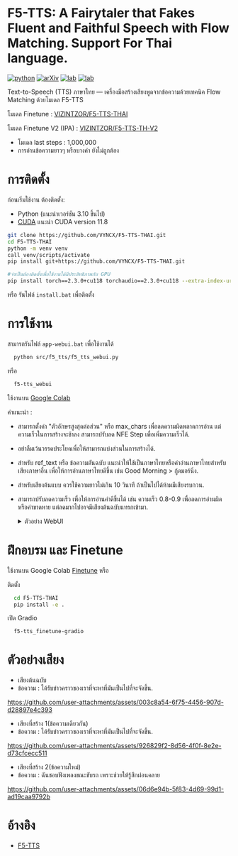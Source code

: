# F5-TTS: A Fairytaler that Fakes Fluent and Faithful Speech with Flow Matching. Support For Thai language.

[![python](https://img.shields.io/badge/Python-3.10-brightgreen)](https://github.com/SWivid/F5-TTS)
[![arXiv](https://img.shields.io/badge/arXiv-2410.06885-b31b1b.svg?logo=arXiv)](https://arxiv.org/abs/2410.06885)
[![lab](https://img.shields.io/badge/X--LANCE-Lab-grey?labelColor=lightgrey)](https://x-lance.sjtu.edu.cn/)
[![lab](https://img.shields.io/badge/Peng%20Cheng-Lab-grey?labelColor=lightgrey)](https://www.pcl.ac.cn)
<!-- <img src="https://github.com/user-attachments/assets/12d7749c-071a-427c-81bf-b87b91def670" alt="Watermark" style="width: 40px; height: auto"> -->

Text-to-Speech (TTS) ภาษาไทย — เครื่องมือสร้างเสียงพูดจากข้อความด้วยเทคนิค Flow Matching ด้วยโมเดล F5-TTS

โมเดล Finetune : [VIZINTZOR/F5-TTS-THAI](https://huggingface.co/VIZINTZOR/F5-TTS-THAI) 

โมเดล Finetune V2 (IPA) : [VIZINTZOR/F5-TTS-TH-V2](https://huggingface.co/VIZINTZOR/F5-TTS-TH-V2)

 - โมเดล last steps : 1,000,000
 - การอ่านข้อความยาวๆ หรือบางคำ ยังไม่ถูกต้อง

# การติดตั้ง
ก่อนเริ่มใช้งาน ต้องติดตั้ง:
 - Python (แนะนำเวอร์ชัน 3.10 ขึ้นไป)
 - [CUDA](https://developer.nvidia.com/cuda-downloads) แนะนำ CUDA version 11.8
```sh
git clone https://github.com/VYNCX/F5-TTS-THAI.git
cd F5-TTS-THAI
python -m venv venv
call venv/scripts/activate
pip install git+https://github.com/VYNCX/F5-TTS-THAI.git

#จำเป็นต้องติดตั้งเพื่อใช้งานได้มีประสิทธิภาพกับ GPU
pip install torch==2.3.0+cu118 torchaudio==2.3.0+cu118 --extra-index-url https://download.pytorch.org/whl/cu118
```
หรือ รันไฟล์ `install.bat` เพื่อติดตั้ง

# การใช้งาน
สามารถรันไฟล์ `app-webui.bat` เพื่อใช้งานได้ 
```sh
  python src/f5_tts/f5_tts_webui.py
```
หรือ 

```sh
  f5-tts_webui
```
ใช้งานบน [Google Colab](https://colab.research.google.com/drive/10yb4-mGbSoyyfMyDX1xVF6uLqfeoCNxV?usp=sharing)

คำแนะนำ :
- สามารถตั้งค่า "ตัวอักษรสูงสุดต่อส่วน" หรือ max_chars เพื่อลดความผิดพลาดการอ่าน แต่ความเร็วในการสร้างจะช้าลง สามารถปรับลด NFE Step เพื่อเพิ่มความเร็วได้.
- อย่าลืมเว้นวรรคประโยคเพื่อให้สามารถแบ่งส่วนในการสร้างได้.
- สำหรับ ref_text หรือ ข้อความตันฉบับ แนะนำให้ใช้เป็นภาษาไทยหรือคำอ่านภาษาไทยสำหรับเสียงภาษาอื่น เพื่อให้การอ่านภาษาไทยดีขึ้น เช่น Good Morning > กู้ดมอร์นิ่ง.
- สำหรับเสียงต้นแบบ ควรใช้ความยาวไม่เกิน 10 วินาที ถ้าเป็นไปได้ห้ามมีเสียงรบกวน.
- สามารถปรับลดความเร็ว เพื่อให้การอ่านคำดีขึ้นได้ เช่น ความเร็ว 0.8-0.9 เพื่อลดการอ่านผิดหรือคำขาดหาย แต่ลดมากไปอาจมีเสียงต้นฉบับแทรกเข้ามา.
  
  <details><summary>ตัวอย่าง WebUI</summary>
  
   - Text To Speech
   ![Example_Gradio#3](https://github.com/user-attachments/assets/9fd6bf42-3c34-41aa-8f88-3f7ea191e4f0)
  
   - Multi Speech
   ![Example_Gradio#4](https://github.com/user-attachments/assets/fc57b2d0-bef9-4454-94c3-b72ca2551265)
 
  
# ฝึกอบรม และ Finetune
ใช้งานบน Google Colab [Finetune](https://colab.research.google.com/drive/1jwzw4Jn1qF8-F0o3TND68hLHdIqqgYEe?usp=sharing) หรือ 

ติดตั้ง

```sh
  cd F5-TTS-THAI
  pip install -e .
```

เปิด Gradio
```sh
  f5-tts_finetune-gradio
```

# ตัวอย่างเสียง

- เสียงต้นฉบับ
- ข้อความ : ได้รับข่าวคราวของเราที่จะหาที่มันเป็นไปที่จะจัดขึ้น.
  
https://github.com/user-attachments/assets/003c8a54-6f75-4456-907d-d28897e4c393

- เสียงที่สร้าง 1(ข้อความเดียวกัน)
- ข้อความ : ได้รับข่าวคราวของเราที่จะหาที่มันเป็นไปที่จะจัดขึ้น.
   
https://github.com/user-attachments/assets/926829f2-8d56-4f0f-8e2e-d73cfcecc511

- เสียงที่สร้าง 2(ข้อความใหม่)
- ข้อความ : ฉันชอบฟังเพลงขณะขับรถ เพราะช่วยให้รู้สึกผ่อนคลาย

https://github.com/user-attachments/assets/06d6e94b-5f83-4d69-99d1-ad19caa9792b

# อ้างอิง

- [F5-TTS](https://github.com/SWivid/F5-TTS)








